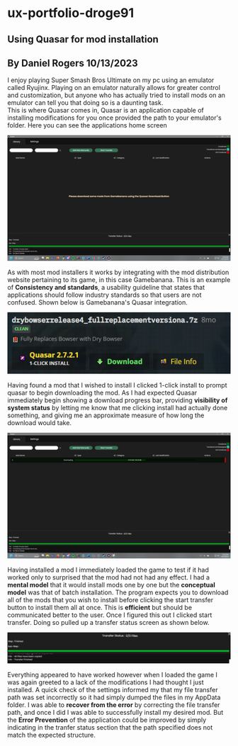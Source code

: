 # ux-portfolio-droge91
## Using Quasar for mod installation
## By Daniel Rogers 10/13/2023
I enjoy playing Super Smash Bros Ultimate on my pc using an emulator called Ryujinx.  Playing on an emulator naturally allows for greater control and customization, but anyone who has actually tried to install mods on an emulator can tell you that doing so is a daunting task.  
This is where Quasar comes in, Quasar is an application capable of installing modifications for you once provided the path to your emulator's folder.  Here you can see the applications home screen

![Quasar home screen](/assets/Quasar_home.png)

As with most mod installers it works by integrating with the mod distribution website pertaining to its game, in this case Gamebanana.  This is an example of **Consistency and standards**, a usability guideline that states that applications should follow industry standards so that users are not confused. Shown below is Gamebanana's Quasar integration.

![gamebanana integration](/assets/Quasar_integration.png)

Having found a mod that I wished to install I clicked 1-click install to prompt quasar to begin downloading the mod.  As I had expected Quasar immediately begin showing a download progress bar, providing **visibility of system status** by letting me know that me clicking install had actually done something, and giving me an approximate measure of how long the download would take. 

![Quasar Download](/assets/Quasar_down.png)

Having installed a mod I immediately loaded the game to test if it had worked only to surprised that the mod had not had any effect.  I had a **mental model** that it would install mods one by one but the **conceptual model** was that of batch installation.  The program expects you to download all of the mods that you wish to install before clicking the start transfer button to install them all at once.  This is **efficient** but should be communicated better to the user.
Once I figured this out I clicked start transfer.  Doing so pulled up a transfer status screen as shown below.

![Transfer status](/assets/quasar_transfer.png)

Everything appeared to have worked however when I loaded the game I was again greeted to a lack of the modifications I had thought I just installed. A quick check of the settings informed my that my file transfer path was set incorrectly so it had simply dumped the files in my AppData folder.  I was able to **recover from the error** by correcting the file transfer path, and once I did I was able to successfully install my desired mod.  But the **Error Prevention** of the application could be improved by simply indicating in the tranfer status section that the path specified does not match the expected structure.
